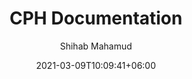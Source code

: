 ---
title: "CPH Documentation"
description: Competitive Programming Helper Tool
date: 2021-03-09T10:09:41+06:00
author: "Shihab Mahamud"
image: "Competitive-Programming-img.png"
math:  
categories : [
    "Blogs",
]
tags : [
    "Programming",
    "Competitive-programming",
    "Competitive-programming-helper",
]
draft: true
---
